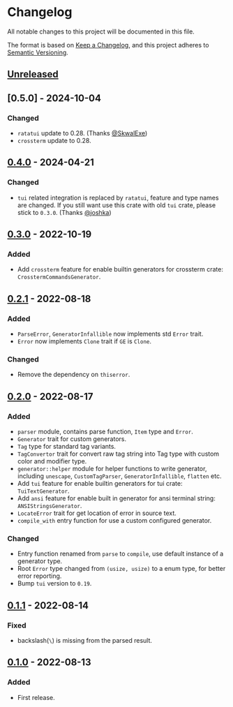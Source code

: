 # Changelog

All notable changes to this project will be documented in this file.

The format is based on [Keep a Changelog](https://keepachangelog.com/en/1.0.0/),
and this project adheres to [Semantic Versioning](https://semver.org/spec/v2.0.0.html).

## [Unreleased]

## [0.5.0] - 2024-10-04

### Changed

- `ratatui` update to 0.28. (Thanks [@SkwalExe])
- `crossterm` update to 0.28.

## [0.4.0] - 2024-04-21

### Changed

- `tui` related integration is replaced by `ratatui`, feature and type names are changed. If you still want use this crate with old `tui` crate, please stick to `0.3.0`. (Thanks [@joshka])

## [0.3.0] - 2022-10-19

### Added

- Add `crossterm` feature for enable builtin generators for crossterm crate: `CrosstermCommandsGenerator`.

## [0.2.1] - 2022-08-18

### Added

- `ParseError`, `GeneratorInfallible` now implements std `Error` trait.
- `Error` now implements `Clone` trait if `GE` is `Clone`.

### Changed

- Remove the dependency on `thiserror`.

## [0.2.0] - 2022-08-17

### Added

- `parser` module, contains parse function, `Item` type and `Error`.
- `Generator` trait for custom generators.
- `Tag` type for standard tag variants.
- `TagConvertor` trait for convert raw tag string into Tag type with custom color and modifier type.
- `generator::helper` module for helper functions to write generator, including `unescape`, `CustomTagParser`, `GeneratorInfallible`, `flatten` etc.
- Add `tui` feature for enable builtin generators for tui crate: `TuiTextGenerator`.
- Add `ansi` feature for enable built in generator for ansi terminal string: `ANSIStringsGenerator`.
- `LocateError` trait for get location of error in source text.
- `compile_with` entry function for use a custom configured generator.

### Changed

- Entry function renamed from `parse` to `compile`, use default instance of a generator type.
- Root `Error` type changed from `(usize, usize)` to a enum type, for better error reporting.
- Bump `tui` version to `0.19`.

## [0.1.1] - 2022-08-14

### Fixed

- backslash(`\`) is missing from the parsed result.

## [0.1.0] - 2022-08-13

### Added

- First release.

[Unreleased]: https://github.com/7sDream/tui-markup/compare/v0.4.0..HEAD
[0.4.0]: https://github.com/7sDream/tui-markup/compare/v0.3.0..v0.4.0
[0.3.0]: https://github.com/7sDream/tui-markup/compare/v0.2.1..v0.3.0
[0.2.1]: https://github.com/7sDream/tui-markup/compare/v0.2.0..v0.2.1
[0.2.0]: https://github.com/7sDream/tui-markup/compare/v0.1.1..v0.2.0
[0.1.1]: https://github.com/7sDream/tui-markup/compare/v0.1.0..v0.1.1
[0.1.0]: https://github.com/7sDream/tui-markup/releases/tag/v0.1.0

[@joshka]: https://github.com/joshka
[@SkwalExe]: https://github.com/SkwalExe
